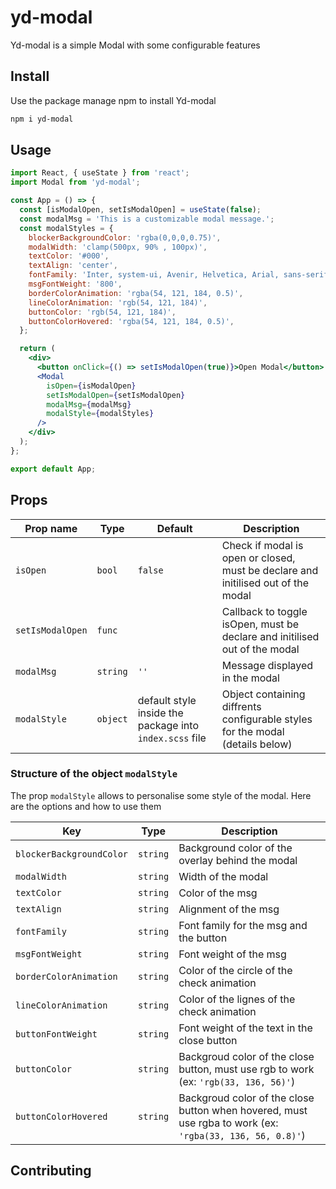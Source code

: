 # yd-modal

Yd-modal is a simple Modal with some configurable features
 
 ## Install

 Use the package manage npm to install Yd-modal

```bash
npm i yd-modal
```

## Usage

```jsx
import React, { useState } from 'react';
import Modal from 'yd-modal';

const App = () => {
  const [isModalOpen, setIsModalOpen] = useState(false);
  const modalMsg = 'This is a customizable modal message.';
  const modalStyles = {
    blockerBackgroundColor: 'rgba(0,0,0,0.75)',
    modalWidth: 'clamp(500px, 90% , 100px)',
    textColor: '#000',
    textAlign: 'center',
    fontFamily: 'Inter, system-ui, Avenir, Helvetica, Arial, sans-serif',
    msgFontWeight: '800',
    borderColorAnimation: 'rgba(54, 121, 184, 0.5)',
    lineColorAnimation: 'rgb(54, 121, 184)',
    buttonColor: 'rgb(54, 121, 184)',
    buttonColorHovered: 'rgba(54, 121, 184, 0.5)',
  };

  return (
    <div>
      <button onClick={() => setIsModalOpen(true)}>Open Modal</button>
      <Modal
        isOpen={isModalOpen}
        setIsModalOpen={setIsModalOpen}
        modalMsg={modalMsg}
        modalStyle={modalStyles}
      />
    </div>
  );
};

export default App;

```

## Props


| Prop name | Type | Default | Description |
|----|----|----|----|
| `isOpen`|`bool` | `false` | Check if modal is open or closed, must be declare and initilised out of the modal |
| `setIsModalOpen` |`func`|  | Callback to toggle isOpen,  must be declare and initilised out of the modal |
| `modalMsg` | `string` | `''` | Message displayed in the modal |
| `modalStyle` | `object` | default style inside the package into `index.scss` file|Object containing diffrents configurable styles for the modal (details below) |

### Structure of the object `modalStyle`

The prop `modalStyle` allows to personalise some style of the modal. Here are the options and how to use them

|Key|Type|Description|
|----|----|----|
|`blockerBackgroundColor`| `string`| Background color of the overlay behind the modal |
| `modalWidth` | `string` | Width of the modal |
| `textColor` | `string` | Color of the msg |
| `textAlign` | `string` | Alignment of the msg |
| `fontFamily` | `string` | Font family for the msg and the button |
| `msgFontWeight` | `string` | Font weight of the msg |
| `borderColorAnimation` | `string` | Color of the circle of the check animation |
| `lineColorAnimation` | `string` | Color of the lignes of the check animation |
| `buttonFontWeight` | `string` | Font weight of the text in the close button |
| `buttonColor` | `string` | Backgroud color of the close button, must use rgb to work (ex: `'rgb(33, 136, 56)'`) |
| `buttonColorHovered` | `string` | Backgroud color of the close button when hovered, must use rgba to work (ex: `'rgba(33, 136, 56, 0.8)'`) |

## Contributing